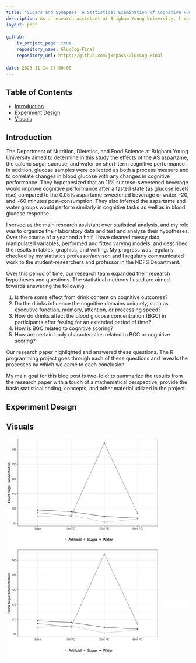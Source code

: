 ```yaml
---
title: "Sugars and Synapses: A Statistical Examination of Cognitive Functionality and Beverage Consumption"
description: As a research assistant at Brigham Young University, I was tasked with evaluating the data from a lab study evaluating nutrition and cognition. Here I explain my methods of analysis and the final results.  
layout: post

github:
    is_project_page: true
    repository_name: GlucCog-Final
    repository_url: https://github.com/jxnpass/GlucCog-Final

date: 2023-11-14 17:50:00
---
```


<base target="_blank">

## Table of Contents
- [Introduction](#introduction)
- [Experiment Design](#experiment-design)
- [Visuals](#visuals)

## Introduction

The Department of Nutrition, Dietetics, and Food Science at Brigham Young University aimed to determine in this study the effects of the AS aspartame, the caloric sugar sucrose, and water on short-term cognitive performance. In addition, glucose samples were collected as both a process measure and to correlate changes in blood glucose with any changes in cognitive performance. They hypothesized that an 11% sucrose-sweetened beverage would improve cognitive performance after a fasted state (as glucose levels rise) compared to the 0.05% aspartame-sweetened beverage or water ~20, and ~60 minutes post-consumption. They also inferred the aspartame and water groups would perform similarly in cognitive tasks as well as in blood glucose response. 

I served as the main research assistant over statistical analysis, and my role was to organize their laboratory data and test and analyze their hypotheses. Over the course of a year and a half, I have cleaned messy data, manipulated variables, performed and fitted varying models, and described the results in tables, graphics, and writing. My progress was regularly checked by my statistics professor/advisor, and I regularly communicated work to the student-researchers and professor in the NDFS Department.

Over this period of time, our research team expanded their research hypotheses and questions. The statistical methods I used are aimed towards answering the following:
1. Is there some effect from drink content on cognitive outcomes?
2. Do the drinks influence the cognitive domains uniquely, such as executive function, memory, attention, or processing speed?
3. How do drinks affect the blood glucose concentration (BGC) in participants after fasting for an extended period of time?
4. How is BGC related to cognitive scoring?
5. How are certain body characteristics related to BGC or cognitive scoring?

Our research paper highlighted and answered these questions. The R programming project goes through each of these questions and reveals the processes by which we came to each conclusion.

My main goal for this blog post is two-fold: to summarize the results from the research paper with a touch of a mathematical perspective, provide the basic statistical coding, concepts, and other material utilized in the project.

## Experiment Design

## Visuals 


<body>
    <style>
        img.slide {  
            width: auto;
            height: 300px;
        }
    </style>
    <div id="slideshow">
        <img src="/assets/gluc-Cog/slideshow-visuals/figure1.png" class="slide" >
        <img src="/assets/gluc-Cog/slideshow-visuals/figure2_key.png" class="slide" style="display: none">
        <img src="/assets/gluc-Cog/slideshow-visuals/figure3.png" class="slide" style="display: none">
        <img src="/assets/gluc-Cog/slideshow-visuals/figure4.png" class="slide" style="display: none">
        <img src="/assets/gluc-Cog/slideshow-visuals/figure5.png" class="slide" style="display: none">
        <img src="/assets/gluc-Cog/slideshow-visuals/figure6.png" class="slide" style="display: none">
        <img src="/assets/gluc-Cog/slideshow-visuals/figure7.png" class="slide" style="display: none">
    </div>
    <script>
    var slideshow = document.getElementById('slideshow');
    var slides = slideshow.getElementsByTagName('img');
    var idx = 0;
    function changeSlide() {
        slides[idx].style.display = 'none';
        idx = (idx + 1) % slides.length;
        slides[idx].style.display = 'block';
    }
    setInterval(changeSlide, 5000);
    </script>
</body>







<head>
    <style>
        #slideshow-container {
            position: relative;
            display: flex;
            align-items: center;
        }
        img.slide {  
            width: auto;
            height: 300px;
        }
        .caption {
            flex: 1;
            margin-left: 10px;
            background-color: rgba(255, 255, 255, 0.7);
            padding: 10px;
            font-size: 16px;
        }
    </style>
</head>
<body>

<div id="slideshow-container">
    <div id="slideshow">
        <img src="/assets/gluc-Cog/slideshow-visuals/figure1.png" class="slide" >
        <img src="/assets/gluc-Cog/slideshow-visuals/figure2_key.png" class="slide" style="display: none">
        <img src="/assets/gluc-Cog/slideshow-visuals/figure3.png" class="slide" style="display: none">
        <img src="/assets/gluc-Cog/slideshow-visuals/figure4.png" class="slide" style="display: none">
        <img src="/assets/gluc-Cog/slideshow-visuals/figure5.png" class="slide" style="display: none">
        <img src="/assets/gluc-Cog/slideshow-visuals/figure6.png" class="slide" style="display: none">
        <img src="/assets/gluc-Cog/slideshow-visuals/figure7.png" class="slide" style="display: none">
    </div>
    <div id="caption" class="caption"></div>
</div>

<script>
    var slideshow = document.getElementById('slideshow');
    var slides = slideshow.getElementsByTagName('img');
    var captions = [
        "Caption for Figure 1",
        "Caption for Figure 2",
        "Caption for Figure 3",
        "Caption for Figure 4",
        "Caption for Figure 5",
        "Caption for Figure 6",
        "Caption for Figure 7"
    ];

    var idx = 0;

    function changeSlide() {
        slides[idx].style.display = 'none';
        idx = (idx + 1) % slides.length;
        slides[idx].style.display = 'block';
        document.getElementById('caption').innerHTML = captions[idx];
    }

    setInterval(changeSlide, 10000);
</script>

</body>
